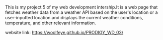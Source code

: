 This is my project 5 of my web development intership.It is a web page that fetches weather data from a weather API based on the user's location or a user-inputted location and displays the current weather conditions, temperature, and other relevant information.

website link: https://woolfeye.github.io/PRODIGY_WD_03/
